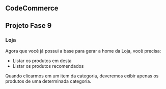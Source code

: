 ## CodeCommerce

## Projeto Fase 9

### Loja

Agora que você já possui a base para gerar a home da Loja, você precisa:

- Listar os produtos em desta
- Listar os produtos recomendados

Quando clicarmos em um item da categoria, deveremos exibir apenas os produtos de uma determinada categoria.
